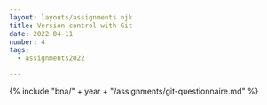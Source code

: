 ```yaml
---
layout: layouts/assignments.njk
title: Version control with Git
date: 2022-04-11
number: 4
tags:
  - assignments2022

---
```



{% include "bna/" + year + "/assignments/git-questionnaire.md" %}

